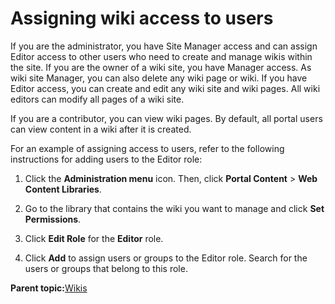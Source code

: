 # Assigning wiki access to users

If you are the administrator, you have Site Manager access and can assign Editor access to other users who need to create and manage wikis within the site. If you are the owner of a wiki site, you have Manager access. As wiki site Manager, you can also delete any wiki page or wiki. If you have Editor access, you can create and edit any wiki site and wiki pages. All wiki editors can modify all pages of a wiki site.

If you are a contributor, you can view wiki pages. By default, all portal users can view content in a wiki after it is created.

For an example of assigning access to users, refer to the following instructions for adding users to the Editor role:

1.  Click the **Administration menu** icon. Then, click **Portal Content** \> **Web Content Libraries**.

2.  Go to the library that contains the wiki you want to manage and click **Set Permissions**.

3.  Click **Edit Role** for the **Editor** role.

4.  Click **Add** to assign users or groups to the Editor role. Search for the users or groups that belong to this role.


**Parent topic:**[Wikis ](../admin-system/wiki_work.md)

